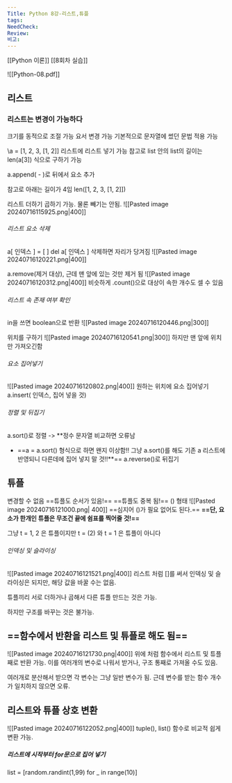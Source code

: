 ```yaml
---
Title: Python 8강-리스트,튜플
tags: 
NeedCheck: 
Review: 
비고:
---
```

[[Python 이론]]
[[8회차 실습]]

![[Python-08.pdf]]

## 리스트
### 리스트는 변경이 가능하다
크기를 동적으로 조절 가능
요서 변경 가능
기본적으로 문자열에 썼던 문법 적용 가능

\a = \[1, 2, 3, \[1, 2]]
리스트에 리스트 넣기 가능
참고로 list 안의 list의 길이는 len(a\[3]) 식으로 구하기 가능

a.append( - )로 뒤에서 요소 추가

참고로 아래는 길이가 4임
len(\[1, 2, 3, \[1, 2]])

리스트 더하기 곱하기 가능. 물론 빼기는 안됨.
![[Pasted image 20240716115925.png|400]]

###### 리스트 요소 삭제
a\[ 인덱스 ] = \[ ]
del a\[ 인덱스 ]
삭제하면 자리가 당겨짐
![[Pasted image 20240716120221.png|400]]

a.remove(제거 대상), 근데 맨 앞에 있는 것만 제거 됨
![[Pasted image 20240716120312.png|400]]
비슷하게 .count()으로 대상이 속한 개수도 셀 수 있음
###### 리스트 속 존재 여부 확인
in을 쓰면 boolean으로 반환
![[Pasted image 20240716120446.png|300]]

위치를 구하기
![[Pasted image 20240716120541.png|300]]
하지만 맨 앞에 위치만 가져오긴함

###### 요소 집어넣기
![[Pasted image 20240716120802.png|400]]
원하는 위치에 요소 집어넣기
a.insert( 인덱스, 집어 넣을 것)

###### 정렬 및 뒤집기
a.sort()로 정렬 -> **정수 문자열 비교하면 오류남
+ ==a = a.sort() 형식으로 하면 왠지 이상함!! 그냥 a.sort()를 해도 기존 a 리스트에 반영되니 다른데에 집어 넣지 말 것!!**==
a.reverse()로 뒤집기

## 튜플
변경할 수 없음
==튜플도 순서가 있음!==
==튜플도 중복 됨!==
() 형태
![[Pasted image 20240716121000.png| 400]]
==심지어 ()가 필요 없어도 된다.==
**==단, 요소가 한개인 튜플은 무조건 끝에 쉼표를 찍어줄 것!==**

그냥 t = 1, 2 은 튜플이지만
t = (2) 와 t = 1 은 튜플이 아니다

###### 인덱싱 및 슬라이싱
![[Pasted image 20240716121521.png|400]]
리스트 처럼 \[]를 써서 인덱싱 및 슬라이싱은 되지만, 해당 값을 바꿀 수는 없음.


튜플끼리 서로 더하거나 곱해서 다른 튜플 만드는 것은 가능.

하지만 구조를 바꾸는 것은 불가능.

## ==함수에서 반환을 리스트 및 튜플로 해도 됨==
![[Pasted image 20240716121730.png|400]]
위에 처럼 함수에서 리스트 및 튜플째로 반환 가능.
이를 여러개의 변수로 나워서 받거나, 구조 통째로 가져올 수도 있음.

여러개로 분산해서 받으면 각 변수는 그냥 일반 변수가 됨.
근데 변수를 받는 함수 개수가 일치하지 않으면 오류.

## 리스트와 튜플 상호 변환
![[Pasted image 20240716122052.png|400]]
tuple(), list() 함수로 비교적 쉽게 변환 가능.

##### 리스트에 시작부터 for문으로 집어 넣기
list = \[random.randint(1,99) for _ in range(10)]